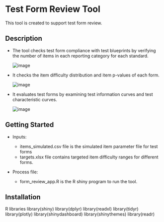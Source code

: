 # Test Form Review Tool

This tool is created to support test form review. 

## Description

* The tool checks test form compliance with test blueprints by verifying the number of items in each reporting category for each standard.

  ![image](https://github.com/jingchenhao/Tool-Form-Review/assets/71888017/91c1dee4-4637-4de7-979e-8533b5b359b5)

* It checks the item difficulty distribution and item p-values of each form.

  ![image](https://github.com/jingchenhao/Tool-Form-Review/assets/71888017/e13f8b63-e9cc-4f61-9cc6-fd8589eacb49)

* It evaluates test forms by examining test information curves and test characteristic curves.

  ![image](https://github.com/jingchenhao/Tool-Form-Review/assets/71888017/8167430a-d0a9-4224-b05c-72f795cdf9fe)


## Getting Started

* Inputs:
  - items_simulated.csv file is the simulated item parameter file for test forms
  - targets.xlsx file contains targeted item difficulty ranges for different forms. 


* Process file:
  - form_review_app.R is the R shiny program to run the tool. 


## Installation 

R libraries 
library(shiny)
library(dplyr)
library(readxl)
library(tidyr)
library(plotly)
library(shinydashboard)
library(shinythemes)
library(readr)


